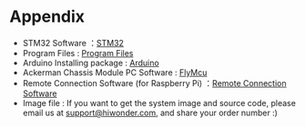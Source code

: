 # Appendix

* STM32 Software ：[STM32](https://drive.google.com/drive/folders/1ZOyeesX0fibK5OCCJirG8YzCPeXVfoqK?usp=sharing)
* Program Files : [Program Files](https://drive.google.com/drive/folders/1Jcs9PcTw3cJdfZzUECddxVQQZ6stYKqJ?usp=sharing)
* Arduino  Installing package  : [Arduino](https://drive.google.com/drive/folders/11NHZZKdFa7JzjiSbEpbQ8-stVexUSN_D?usp=sharing)
* Ackerman Chassis Module PC Software : [FlyMcu](https://drive.google.com/drive/folders/1Jcs9PcTw3cJdfZzUECddxVQQZ6stYKqJ?usp=sharing)
* Remote Connection Software (for Raspberry Pi) ：[Remote Connection Software](https://drive.google.com/drive/folders/1Xr1mbzhkwxA5hy5vIyzpgjT8IANW3HBd?usp=sharing)
* Image file : If you want to get the system image and source code, please email us at support@hiwonder.com, and share your order number :)
